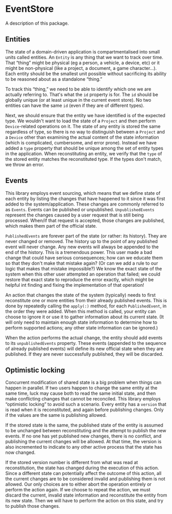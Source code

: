 # EventStore

A description of this package.

## Entities

The state of a domain-driven application is compartmentalised into small units called entities. An `Entity` is any thing that we want to track over time. That “thing” might be physical (eg a person, a vehicle, a device, etc) or it might be non-physical (like a project, a document, a game character...). Each entity should be the smallest unit possible without sacrificing its ability to be reasoned about as a standalone “thing.”

To track this “thing,” we need to be able to identify which one we are actually referring to. That's what the `id` property is for. The `id` should be globally unique (or at least unique in the current event store). No two entities can have the same `id` (even if they are of different types).

Next, we should ensure that the entity we have identified is of the expected type. We wouldn't want to load the state of a `Project` and then perform `Device`-related operations on it. The state of any entity is stored the same regardless of type, so there is no way to distinguish between a `Project` and a `Device` other than examining the actual content of the state information (which is complicated, cumbersome, and error prone). Instead we have added a `type` property that should be unique among the set of entity types in the application. When reconstituting an entity, we verify that the `type` of the stored entity matches the reconstituted type. If the types don't match, we throw an error.

## Events

This library employs event sourcing, which means that we define state of each entity by listing the changes that have happened to it since it was first added to the system/application. These changes are commonly referred to as `Events`. Events can be published or unpublished. `UnpublishedEvents` represent the changes caused by a user request that is still being processed. When/if that request is accepted, those changes are published, which makes them part of the official state.

`PublishedEvents` are forever part of the state (or rather: its history). They are never changed or removed. The history up to the point of any published event will never change. Any new events will always be appended to the end of the history. This is a tremendous power. This user made a bad change that could have serious consequences; how can we educate them so that they don't make that mistake again? (Or can we add a rule to our logic that makes that mistake impossible?) We know the exact state of the system when this other user attempted an operation that failed; we could restore that exact state to reproduce the error exactly, which might be helpful int finding and fixing the implementation of that operation!

An action that changes the state of the system (typically) needs to first reconstitute one or more entities from their already published events. This is done by repeatedly calling the `apply(:)` method, for each `PublishedEvent`, in the order they were added. When this method is called, your entity can choose to ignore it or use it to gather information about its current state. (It will only need to maintain enough state information to determine how to perform supported actions; any other state information can be ignored.)

When the action performs the actual change, the entity should add events to its `unpublishedEvents` property. These events (appended to the sequence of already published events) will define its new official state when they are published. If they are never successfully published, they will be discarded.

## Optimistic locking

Concurrent modification of shared state is a big problem when things can happen in parallel. If two users happen to change the same entity at the same time, luck may cause both to read the same initial state, and then make conflicting changes that cannot be reconciled. This library employs “optimistic locking” to avoid such a scenario. Every entity has a `version` that is read when it is reconstituted, and again before publishing changes. Only if the values are the same is publishing allowed.

If the stored state is the same, the published state of the entity is assumed to be unchanged between reconstituting and the attempt to publish the new events. If no one has yet published new changes, there is no conflict, and publishing the current changes will be allowed. At that time, the version is also incremented to indicate to any other active process that the state has now changed.

If the stored version number is different from what was read at reconstitution, the state has changed during the execution of this action. Since a different state can potentially affect the outcome of this action, all the current changes are to be considered invalid and publishing them is not allowed. Our only choices are to either abort the operation entirely or perform the action again. If we choose to repeat the action, we must discard the current, invalid state information and reconstitute the entity from its new state. Then we will have to perform the action on this state, and try to publish those changes.
